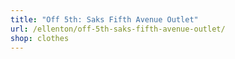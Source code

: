 ```yaml
---
title: "Off 5th: Saks Fifth Avenue Outlet"
url: /ellenton/off-5th-saks-fifth-avenue-outlet/
shop: clothes
---
```

